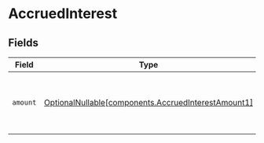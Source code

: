 # AccruedInterest


## Fields

| Field                                                                                                    | Type                                                                                                     | Required                                                                                                 | Description                                                                                              | Example                                                                                                  |
| -------------------------------------------------------------------------------------------------------- | -------------------------------------------------------------------------------------------------------- | -------------------------------------------------------------------------------------------------------- | -------------------------------------------------------------------------------------------------------- | -------------------------------------------------------------------------------------------------------- |
| `amount`                                                                                                 | [OptionalNullable[components.AccruedInterestAmount1]](../../models/components/accruedinterestamount1.md) | :heavy_minus_sign:                                                                                       | The amount of accrued interest associated with this activity                                             | {<br/>"value": "0.25"<br/>}                                                                              |